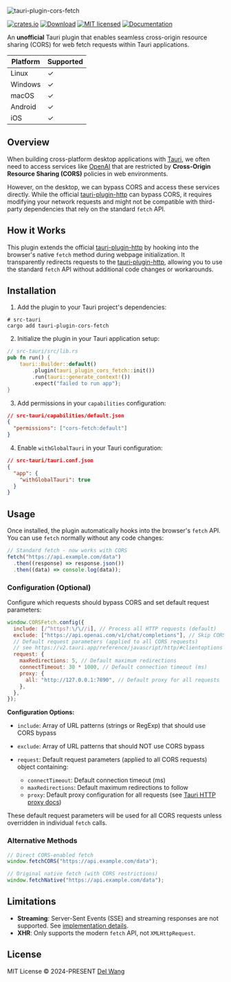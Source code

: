![tauri-plugin-cors-fetch](https://github.com/idootop/tauri-plugin-cors-fetch/raw/main/banner.png)

[![crates.io](https://img.shields.io/crates/v/tauri-plugin-cors-fetch.svg)](https://crates.io/crates/tauri-plugin-cors-fetch)
[![Download](https://img.shields.io/crates/d/tauri-plugin-cors-fetch.svg)](https://crates.io/crates/tauri-plugin-cors-fetch)
[![MIT licensed](https://img.shields.io/crates/l/tauri-plugin-cors-fetch.svg)](./LICENSE)
[![Documentation](https://docs.rs/tauri-plugin-cors-fetch/badge.svg)](https://docs.rs/crate/tauri-plugin-cors-fetch)

An **unofficial** Tauri plugin that enables seamless cross-origin resource sharing (CORS) for web fetch requests within Tauri applications.

| Platform | Supported |
| -------- | --------- |
| Linux    | ✓         |
| Windows  | ✓         |
| macOS    | ✓         |
| Android  | ✓         |
| iOS      | ✓         |

## Overview

When building cross-platform desktop applications with [Tauri](https://tauri.app), we often need to access services like [OpenAI](https://openai.com/product) that are restricted by **Cross-Origin Resource Sharing (CORS)** policies in web environments.

However, on the desktop, we can bypass CORS and access these services directly. While the official [tauri-plugin-http](https://crates.io/crates/tauri-plugin-http) can bypass CORS, it requires modifying your network requests and might not be compatible with third-party dependencies that rely on the standard `fetch` API.

## How it Works

This plugin extends the official [tauri-plugin-http](https://crates.io/crates/tauri-plugin-http) by hooking into the browser's native `fetch` method during webpage initialization. It transparently redirects requests to the [tauri-plugin-http](https://crates.io/crates/tauri-plugin-http), allowing you to use the standard `fetch` API without additional code changes or workarounds.

## Installation

1. Add the plugin to your Tauri project's dependencies:

```shell
# src-tauri
cargo add tauri-plugin-cors-fetch
```

2. Initialize the plugin in your Tauri application setup:

```rust
// src-tauri/src/lib.rs
pub fn run() {
    tauri::Builder::default()
        .plugin(tauri_plugin_cors_fetch::init())
        .run(tauri::generate_context!())
        .expect("failed to run app");
}
```

3. Add permissions in your `capabilities` configuration:

```json
// src-tauri/capabilities/default.json
{
  "permissions": ["cors-fetch:default"]
}
```

4. Enable `withGlobalTauri` in your Tauri configuration:

```json
// src-tauri/tauri.conf.json
{
  "app": {
    "withGlobalTauri": true
  }
}
```

## Usage

Once installed, the plugin automatically hooks into the browser's `fetch` API. You can use `fetch` normally without any code changes:

```javascript
// Standard fetch - now works with CORS
fetch("https://api.example.com/data")
  .then((response) => response.json())
  .then((data) => console.log(data));
```

### Configuration (Optional)

Configure which requests should bypass CORS and set default request parameters:

```javascript
window.CORSFetch.config({
  include: [/^https?:\/\//i], // Process all HTTP requests (default)
  exclude: ["https://api.openai.com/v1/chat/completions"], // Skip CORS bypass
  // Default request parameters (applied to all CORS requests)
  // see https://v2.tauri.app/reference/javascript/http/#clientoptions
  request: {
    maxRedirections: 5, // Default maximum redirections
    connectTimeout: 30 * 1000, // Default connection timeout (ms)
    proxy: {
      all: "http://127.0.0.1:7890", // Default proxy for all requests
    },
  },
});
```

**Configuration Options:**

- `include`: Array of URL patterns (strings or RegExp) that should use CORS bypass
- `exclude`: Array of URL patterns that should NOT use CORS bypass
- `request`: Default request parameters (applied to all CORS requests) object containing:

  - `connectTimeout`: Default connection timeout (ms)
  - `maxRedirections`: Default maximum redirections to follow
  - `proxy`: Default proxy configuration for all requests (see [Tauri HTTP proxy docs](https://v2.tauri.app/reference/javascript/http/#proxy-1))

These default request parameters will be used for all CORS requests unless overridden in individual `fetch` calls.

### Alternative Methods

```javascript
// Direct CORS-enabled fetch
window.fetchCORS("https://api.example.com/data");

// Original native fetch (with CORS restrictions)
window.fetchNative("https://api.example.com/data");
```

## Limitations

- **Streaming**: Server-Sent Events (SSE) and streaming responses are not supported. See [implementation details](https://github.com/idootop/tauri-plugin-cors-fetch/issues/7#issuecomment-2791652415).
- **XHR**: Only supports the modern `fetch` API, not `XMLHttpRequest`.

## License

MIT License © 2024-PRESENT [Del Wang](https://del.wang)
